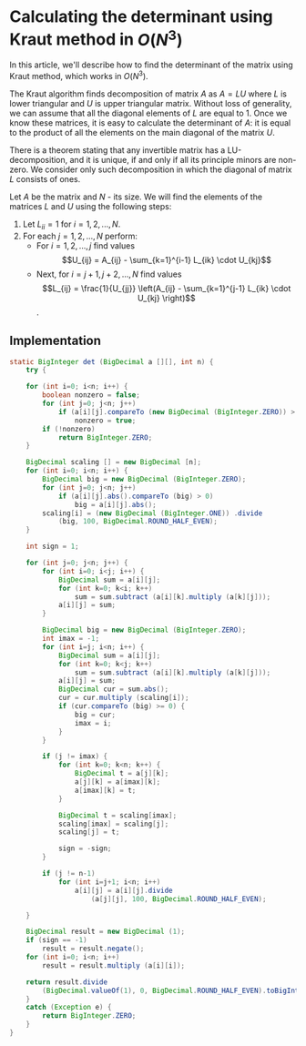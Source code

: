 <!--?title Calculating the determinant using Kraut method-->

# Calculating the determinant using Kraut method in $O(N^3)$

In this article, we'll describe how to find the determinant of the matrix using Kraut method, which works in $O(N^3)$.

The Kraut algorithm finds decomposition of matrix $A$ as $A = L U$ where $L$ is lower triangular and $U$ is upper triangular matrix. Without loss of generality, we can assume that all the diagonal elements of $L$ are equal to 1. Once we know these matrices, it is easy to calculate the determinant of $A$: it is equal to the product of all the elements on the main diagonal of the matrix $U$.

There is a theorem stating that any invertible matrix has a LU-decomposition, and it is unique, if and only if all its principle minors are non-zero. We consider only such decomposition in which the diagonal of matrix $L$ consists of ones.

Let $A$ be the matrix and $N$ - its size. We will find the elements of the matrices $L$ and $U$ using the following steps:

1. Let $L_{i i} = 1$ for $i = 1, 2, ..., N$.
2. For each $j = 1, 2, ..., N$ perform:
    - For $i = 1, 2, ..., j$ find values 
      $$U_{ij} = A_{ij} - \sum_{k=1}^{i-1} L_{ik} \cdot U_{kj}$$
    - Next, for $i = j+1, j+2, ..., N$ find values
      $$L_{ij} = \frac{1}{U_{jj}} \left(A_{ij} - \sum_{k=1}^{j-1} L_{ik} \cdot U_{kj} \right)$$.

## Implementation

```java
static BigInteger det (BigDecimal a [][], int n) {
	try {

	for (int i=0; i<n; i++) {
		boolean nonzero = false;
		for (int j=0; j<n; j++)
			if (a[i][j].compareTo (new BigDecimal (BigInteger.ZERO)) > 0)
				nonzero = true;
		if (!nonzero)
			return BigInteger.ZERO;
	}

	BigDecimal scaling [] = new BigDecimal [n];
	for (int i=0; i<n; i++) {
		BigDecimal big = new BigDecimal (BigInteger.ZERO);
		for (int j=0; j<n; j++)
			if (a[i][j].abs().compareTo (big) > 0)
				big = a[i][j].abs();
		scaling[i] = (new BigDecimal (BigInteger.ONE)) .divide
			(big, 100, BigDecimal.ROUND_HALF_EVEN);
	}

	int sign = 1;

	for (int j=0; j<n; j++) {
		for (int i=0; i<j; i++) {
			BigDecimal sum = a[i][j];
			for (int k=0; k<i; k++)
				sum = sum.subtract (a[i][k].multiply (a[k][j]));
			a[i][j] = sum;
		}

		BigDecimal big = new BigDecimal (BigInteger.ZERO);
		int imax = -1;
		for (int i=j; i<n; i++) {
			BigDecimal sum = a[i][j];
			for (int k=0; k<j; k++)
				sum = sum.subtract (a[i][k].multiply (a[k][j]));
			a[i][j] = sum;
			BigDecimal cur = sum.abs();
			cur = cur.multiply (scaling[i]);
			if (cur.compareTo (big) >= 0) {
				big = cur;
				imax = i;
			}
		}

		if (j != imax) {
			for (int k=0; k<n; k++) {
				BigDecimal t = a[j][k];
				a[j][k] = a[imax][k];
				a[imax][k] = t;
			}

			BigDecimal t = scaling[imax];
			scaling[imax] = scaling[j];
			scaling[j] = t;

			sign = -sign;
		}

		if (j != n-1)
			for (int i=j+1; i<n; i++)
				a[i][j] = a[i][j].divide
					(a[j][j], 100, BigDecimal.ROUND_HALF_EVEN);

	}

	BigDecimal result = new BigDecimal (1);
	if (sign == -1)
		result = result.negate();
	for (int i=0; i<n; i++)
		result = result.multiply (a[i][i]);

	return result.divide
		(BigDecimal.valueOf(1), 0, BigDecimal.ROUND_HALF_EVEN).toBigInteger();
	}
	catch (Exception e) {
		return BigInteger.ZERO;
	}
}
```
